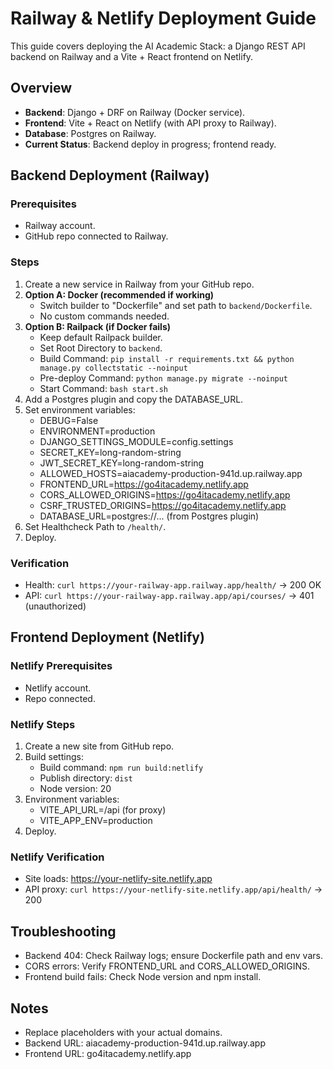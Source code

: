 # Railway & Netlify Deployment Guide

This guide covers deploying the AI Academic Stack: a Django REST API backend on Railway and a Vite + React frontend on Netlify.

## Overview

- **Backend**: Django + DRF on Railway (Docker service).
- **Frontend**: Vite + React on Netlify (with API proxy to Railway).
- **Database**: Postgres on Railway.
- **Current Status**: Backend deploy in progress; frontend ready.

## Backend Deployment (Railway)

### Prerequisites

- Railway account.
- GitHub repo connected to Railway.

### Steps

1. Create a new service in Railway from your GitHub repo.
2. **Option A: Docker (recommended if working)**
   - Switch builder to "Dockerfile" and set path to `backend/Dockerfile`.
   - No custom commands needed.
3. **Option B: Railpack (if Docker fails)**
   - Keep default Railpack builder.
   - Set Root Directory to `backend`.
   - Build Command: `pip install -r requirements.txt && python manage.py collectstatic --noinput`
   - Pre-deploy Command: `python manage.py migrate --noinput`
   - Start Command: `bash start.sh`
4. Add a Postgres plugin and copy the DATABASE_URL.
5. Set environment variables:
   - DEBUG=False
   - ENVIRONMENT=production
   - DJANGO_SETTINGS_MODULE=config.settings
   - SECRET_KEY=long-random-string
   - JWT_SECRET_KEY=long-random-string
   - ALLOWED_HOSTS=aiacademy-production-941d.up.railway.app
   - FRONTEND_URL=<https://go4itacademy.netlify.app>
   - CORS_ALLOWED_ORIGINS=<https://go4itacademy.netlify.app>
   - CSRF_TRUSTED_ORIGINS=<https://go4itacademy.netlify.app>
   - DATABASE_URL=postgres://... (from Postgres plugin)
6. Set Healthcheck Path to `/health/`.
7. Deploy.

### Verification

- Health: `curl https://your-railway-app.railway.app/health/` → 200 OK
- API: `curl https://your-railway-app.railway.app/api/courses/` → 401 (unauthorized)

## Frontend Deployment (Netlify)

### Netlify Prerequisites

- Netlify account.
- Repo connected.

### Netlify Steps

1. Create a new site from GitHub repo.
2. Build settings:
   - Build command: `npm run build:netlify`
   - Publish directory: `dist`
   - Node version: 20
3. Environment variables:
   - VITE_API_URL=/api (for proxy)
   - VITE_APP_ENV=production
4. Deploy.

### Netlify Verification

- Site loads: <https://your-netlify-site.netlify.app>
- API proxy: `curl https://your-netlify-site.netlify.app/api/health/` → 200

## Troubleshooting

- Backend 404: Check Railway logs; ensure Dockerfile path and env vars.
- CORS errors: Verify FRONTEND_URL and CORS_ALLOWED_ORIGINS.
- Frontend build fails: Check Node version and npm install.

## Notes

- Replace placeholders with your actual domains.
- Backend URL: aiacademy-production-941d.up.railway.app
- Frontend URL: go4itacademy.netlify.app
